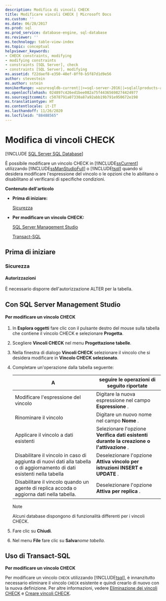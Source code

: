 ```yaml
---
description: Modifica di vincoli CHECK
title: Modificare vincoli CHECK | Microsoft Docs
ms.custom: ''
ms.date: 06/28/2017
ms.prod: sql
ms.prod_service: database-engine, sql-database
ms.reviewer: ''
ms.technology: table-view-index
ms.topic: conceptual
helpviewer_keywords:
- CHECK constraints, modifying
- modifying constraints
- constraints [SQL Server], check
- constraints [SQL Server], modifying
ms.assetid: f22daef8-e350-40ef-8ff0-b5f87d1d9e56
author: stevestein
ms.author: sstein
monikerRange: =azuresqldb-current||>=sql-server-2016||=sqlallproducts-allversions||>=sql-server-linux-2017||=azuresqldb-mi-current
ms.openlocfilehash: 024897c426ed1bee082a75f44365698274424977
ms.sourcegitcommit: c5078791a07330a87a92abb19b791e950672e198
ms.translationtype: HT
ms.contentlocale: it-IT
ms.lasthandoff: 11/26/2020
ms.locfileid: "88488565"
---
```

# <a name="modify-check-constraints"></a>Modifica di vincoli CHECK
[!INCLUDE [SQL Server SQL Database](../../includes/applies-to-version/sql-asdb.md)]

  È possibile modificare un vincolo CHECK in [!INCLUDE[ssCurrent](../../includes/sscurrent-md.md)] utilizzando [!INCLUDE[ssManStudioFull](../../includes/ssmanstudiofull-md.md)] o [!INCLUDE[tsql](../../includes/tsql-md.md)] quando si desidera modificare l'espressione del vincolo o le opzioni che lo abilitano o disabilitano al verificarsi di specifiche condizioni.  
  
 **Contenuto dell'articolo**  
  
-   **Prima di iniziare:**  
  
     [Sicurezza](#Security)  
  
-   **Per modificare un vincolo CHECK:**  
  
     [SQL Server Management Studio](#SSMSProcedure)  
  
     [Transact-SQL](#TsqlProcedure)  
  
##  <a name="before-you-begin"></a><a name="BeforeYouBegin"></a> Prima di iniziare  
  
###  <a name="security"></a><a name="Security"></a> Sicurezza  
  
####  <a name="permissions"></a><a name="Permissions"></a> Autorizzazioni  
 È necessario disporre dell'autorizzazione ALTER per la tabella.  
  
##  <a name="using-sql-server-management-studio"></a><a name="SSMSProcedure"></a> Con SQL Server Management Studio  
  
#### <a name="to-modify-a-check-constraint"></a>Per modificare un vincolo CHECK  
  
1.  In **Esplora oggetti** fare clic con il pulsante destro del mouse sulla tabella che contiene il vincolo CHECK e selezionare **Progetta**.  
  
2.  Scegliere **Vincoli CHECK** nel menu **Progettazione tabelle**.  
  
3.  Nella finestra di dialogo **Vincoli CHECK** selezionare il vincolo che si desidera modificare in **Vincolo CHECK selezionato**.  
  
4.  Completare un'operazione dalla tabella seguente:  
  
    |A|seguire le operazioni di seguito riportate|  
    |--------|------------------------|  
    |Modificare l'espressione del vincolo|Digitare la nuova espressione nel campo **Espressione** .|  
    |Rinominare il vincolo|Digitare un nuovo nome nel campo **Nome** .|  
    |Applicare il vincolo a dati esistenti|Selezionare l'opzione **Verifica dati esistenti durante la creazione o l'attivazione** .|  
    |Disabilitare il vincolo in caso di aggiunta di nuovi dati alla tabella o di aggiornamento di dati esistenti nella tabella|Deselezionare l'opzione **Attiva vincolo per istruzioni INSERT e UPDATE** .|  
    |Disabilitare il vincolo quando un agente di replica accoda o aggiorna dati nella tabella.|Deselezionare l'opzione **Attiva per replica** .|  
  
    > [!NOTE]  
    >  Alcuni database dispongono di funzionalità differenti per i vincoli CHECK.  
  
5.  Fare clic su **Chiudi**.  
  
6.  Nel menu **File** fare clic su **Salva**_nome tabella_.  

##  <a name="using-transact-sql"></a><a name="TsqlProcedure"></a> Uso di Transact-SQL  
 **Per modificare un vincolo CHECK**  
  
 Per modificare un vincolo `CHECK` utilizzando [!INCLUDE[tsql](../../includes/tsql-md.md)], è innanzitutto necessario eliminare il vincolo `CHECK` esistente e quindi crearlo di nuovo con la nuova definizione. Per altre informazioni, vedere [Eliminazione dei vincoli CHECK](../../relational-databases/tables/delete-check-constraints.md) e [Creare vincoli CHECK](../../relational-databases/tables/create-check-constraints.md).  
  
###  <a name="TsqlExample"></a>  
